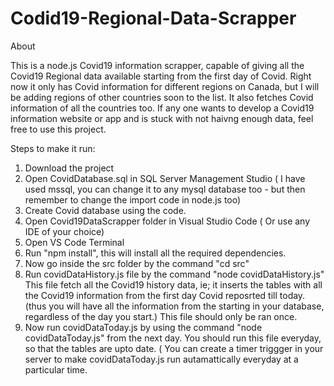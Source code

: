 # Codid19-Regional-Data-Scrapper

About 

This is a node.js Covid19 information scrapper, capable of giving all the Covid19 Regional data available starting from the first day of Covid.
Right now it only has Covid information for different regions on Canada, but I will be adding regions of other countries soon to the list.
It also fetches Covid information of all the countries too.
If any one wants to develop a Covid19 information website or app and is stuck with not haivng enough data, feel free to use this project.


Steps to make it run:
1. Download the project
2. Open CovidDatabase.sql in SQL Server Management Studio ( I have used mssql, you can change it to any mysql database too - but then remember to change the import code in node.js too)
3. Create Covid database using the code.
4. Open Covid19DataScrapper folder in Visual Studio Code ( Or use any IDE of your choice)
5. Open VS Code Terminal
6. Run "npm install", this will install all the required dependencies.
7. Now go inside the src folder by the command "cd src"
8. Run covidDataHistory.js file by the command "node covidDataHistory.js"
   This file fetch all the Covid19 history data, ie; it inserts the tables with all the Covid19 information from the first day Covid reposrted till today. (thus you will have all the information from the starting in your database, regardless of the day you start.) 
   This file should only be ran once.
9. Now run covidDataToday.js by using the command "node covidDataToday.js" from the next day. You should run this file everyday, so that the tables are upto date. ( You can create a timer triggger in your server to make covidDataToday.js run autamattically everyday at a particular time.
   


